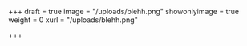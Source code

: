 +++
draft = true
image = "/uploads/blehh.png"
showonlyimage = true
weight = 0
xurl = "/uploads/blehh.png"

+++
